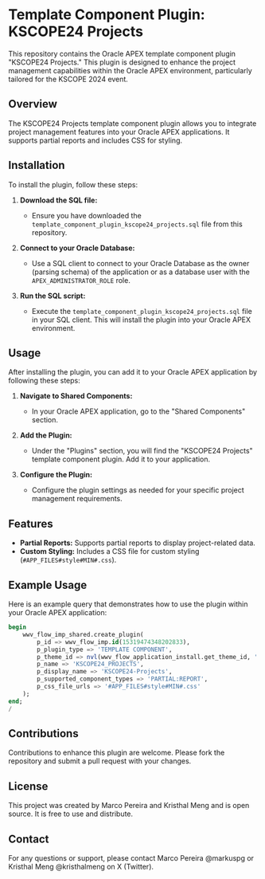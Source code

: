 # Template Component Plugin: KSCOPE24 Projects

This repository contains the Oracle APEX template component plugin "KSCOPE24 Projects." This plugin is designed to enhance the project management capabilities within the Oracle APEX environment, particularly tailored for the KSCOPE 2024 event.

## Overview

The KSCOPE24 Projects template component plugin allows you to integrate project management features into your Oracle APEX applications. It supports partial reports and includes CSS for styling.

## Installation

To install the plugin, follow these steps:

1. **Download the SQL file:**
   - Ensure you have downloaded the `template_component_plugin_kscope24_projects.sql` file from this repository.

2. **Connect to your Oracle Database:**
   - Use a SQL client to connect to your Oracle Database as the owner (parsing schema) of the application or as a database user with the `APEX_ADMINISTRATOR_ROLE` role.

3. **Run the SQL script:**
   - Execute the `template_component_plugin_kscope24_projects.sql` file in your SQL client. This will install the plugin into your Oracle APEX environment.

## Usage

After installing the plugin, you can add it to your Oracle APEX application by following these steps:

1. **Navigate to Shared Components:**
   - In your Oracle APEX application, go to the "Shared Components" section.

2. **Add the Plugin:**
   - Under the "Plugins" section, you will find the "KSCOPE24 Projects" template component plugin. Add it to your application.

3. **Configure the Plugin:**
   - Configure the plugin settings as needed for your specific project management requirements.

## Features

- **Partial Reports:** Supports partial reports to display project-related data.
- **Custom Styling:** Includes a CSS file for custom styling (`#APP_FILES#style#MIN#.css`).

## Example Usage

Here is an example query that demonstrates how to use the plugin within your Oracle APEX application:

```sql
begin
    wwv_flow_imp_shared.create_plugin(
        p_id => wwv_flow_imp.id(15319474348202833),
        p_plugin_type => 'TEMPLATE COMPONENT',
        p_theme_id => nvl(wwv_flow_application_install.get_theme_id, ''),
        p_name => 'KSCOPE24_PROJECTS',
        p_display_name => 'KSCOPE24-Projects',
        p_supported_component_types => 'PARTIAL:REPORT',
        p_css_file_urls => '#APP_FILES#style#MIN#.css'
    );
end;
/
```

## Contributions

Contributions to enhance this plugin are welcome. Please fork the repository and submit a pull request with your changes.

## License

This project was created by Marco Pereira and Kristhal Meng and is open source. It is free to use and distribute.

## Contact

For any questions or support, please contact Marco Pereira @markuspg or Kristhal Meng @kristhalmeng on X (Twitter).
